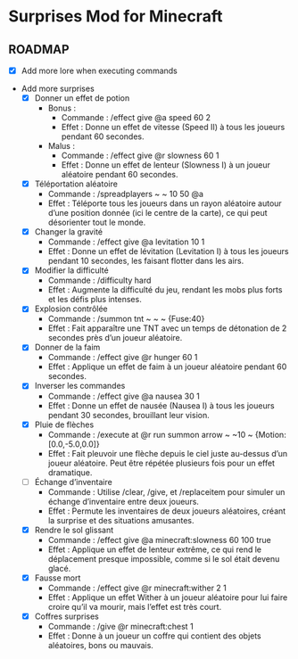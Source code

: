 # Surprises Mod for Minecraft

## ROADMAP

- [x] Add more lore when executing commands
- Add more surprises
  - [x] Donner un effet de potion
    - Bonus :
      - Commande : /effect give @a speed 60 2
      - Effet : Donne un effet de vitesse (Speed II) à tous les joueurs pendant 60 secondes.
    - Malus :
      - Commande : /effect give @r slowness 60 1
      - Effet : Donne un effet de lenteur (Slowness I) à un joueur aléatoire pendant 60 secondes.
  - [x] Téléportation aléatoire
    - Commande : /spreadplayers ~ ~ 10 50 @a
    - Effet : Téléporte tous les joueurs dans un rayon aléatoire autour d’une position donnée (ici le centre de la carte), ce qui peut désorienter tout le monde.
  - [x] Changer la gravité
    - Commande : /effect give @a levitation 10 1
    - Effet : Donne un effet de lévitation (Levitation I) à tous les joueurs pendant 10 secondes, les faisant flotter dans les airs.
  - [x] Modifier la difficulté
    - Commande : /difficulty hard
    - Effet : Augmente la difficulté du jeu, rendant les mobs plus forts et les défis plus intenses.
  - [x] Explosion contrôlée
    - Commande : /summon tnt ~ ~ ~ {Fuse:40}
    - Effet : Fait apparaître une TNT avec un temps de détonation de 2 secondes près d’un joueur aléatoire.
  - [x] Donner de la faim
    - Commande : /effect give @r hunger 60 1
    - Effet : Applique un effet de faim à un joueur aléatoire pendant 60 secondes.
  - [x] Inverser les commandes
    - Commande : /effect give @a nausea 30 1
    - Effet : Donne un effet de nausée (Nausea I) à tous les joueurs pendant 30 secondes, brouillant leur vision.
  - [x] Pluie de flèches
    - Commande : /execute at @r run summon arrow ~ ~10 ~ {Motion:[0.0,-5.0,0.0]}
    - Effet : Fait pleuvoir une flèche depuis le ciel juste au-dessus d’un joueur aléatoire. Peut être répétée plusieurs fois pour un effet dramatique.
  - [ ] Échange d’inventaire
    - Commande : Utilise /clear, /give, et /replaceitem pour simuler un échange d’inventaire entre deux joueurs.
    - Effet : Permute les inventaires de deux joueurs aléatoires, créant la surprise et des situations amusantes.
  - [x] Rendre le sol glissant
    - Commande : /effect give @a minecraft:slowness 60 100 true
    - Effet : Applique un effet de lenteur extrême, ce qui rend le déplacement presque impossible, comme si le sol était devenu glacé.
  - [x] Fausse mort
    - Commande : /effect give @r minecraft:wither 2 1
    - Effet : Applique un effet Wither à un joueur aléatoire pour lui faire croire qu’il va mourir, mais l’effet est très court.
  - [x] Coffres surprises
    - Commande : /give @r minecraft:chest 1
    - Effet : Donne à un joueur un coffre qui contient des objets aléatoires, bons ou mauvais.
